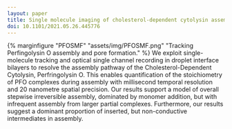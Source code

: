 ```yaml
---
layout: paper
title: Single molecule imaging of cholesterol-dependent cytolysin assembly
doi: 10.1101/2021.05.26.445776
---
```

{% marginfigure "PFOSMF" "assets/img/PFOSMF.png" "Tracking Perfingolysin O assembly and pore formation." %}
We exploit single-molecule tracking and optical single channel recording in droplet interface bilayers to resolve the assembly pathway of the Cholesterol-Dependent Cytolysin, Perfringolysin O. This enables quantification of the stoichiometry of PFO complexes during assembly with millisecond temporal resolution and 20 nanometre spatial precision. Our results support a model of overall stepwise irreversible assembly, dominated by monomer addition, but with infrequent assembly from larger partial complexes. Furthermore, our results suggest a dominant proportion of inserted, but non-conductive intermediates in assembly.

